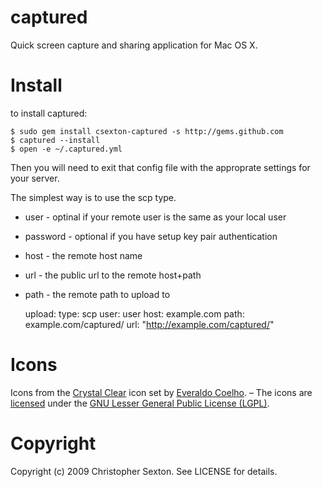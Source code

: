 captured
========

Quick screen capture and sharing application for Mac OS X.


Install
=======

to install captured:

	$ sudo gem install csexton-captured -s http://gems.github.com
	$ captured --install
	$ open -e ~/.captured.yml

Then you will need to exit that config file with the approprate settings for your server.

The simplest way is to use the scp type.

 * user - optinal if your remote user is the same as your local user
 * password - optional if you have setup key pair authentication
 * host - the remote host name
 * url - the public url to the remote host+path
 * path - the remote path to upload to

	upload:
	  type: scp
	  user: user
	  host: example.com
	  path: example.com/captured/
	  url: "http://example.com/captured/"



Icons
=====

Icons from the [Crystal Clear](http://www.everaldo.com/crystal/) icon set by [Everaldo Coelho](http://en.wikipedia.org/wiki/Everaldo_Coelho). – The icons are [licensed](http://www.everaldo.com/crystal/?action=license) under the [GNU Lesser General Public License (LGPL)](http://en.wikipedia.org/wiki/GNU_Lesser_General_Public_License).


Copyright
=========

Copyright (c) 2009 Christopher Sexton. See LICENSE for details.
